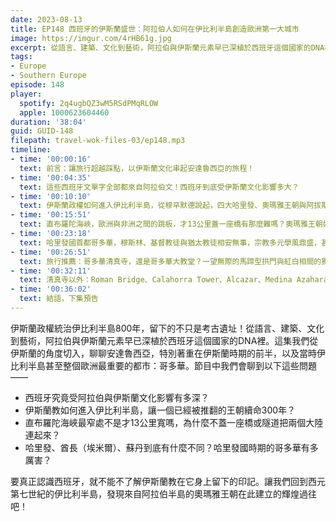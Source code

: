 ```yaml
---
date: 2023-08-13
title: EP148 西班牙的伊斯蘭盛世：阿拉伯人如何在伊比利半島創造歐洲第一大城市
image: https://imgur.com/4rHB61g.jpg
excerpt: 從語言、建築、文化到藝術，阿拉伯與伊斯蘭元素早已深植於西班牙這個國家的DNA裡。伊斯蘭統治下的哥多華酋長國與哈里發國有多厲害？讓我們回到西元第七世紀的伊比利半島，發現來自阿拉伯半島的奧瑪雅王朝在此建立的輝煌過往吧！
tags:
- Europe
- Southern Europe
episode: 148
player:
  spotify: 2q4ugbQZ3wM5RSdPMqRLOW
  apple: 1000623604460
duration: '38:04'
guid: GUID-148
filepath: travel-wok-files-03/ep148.mp3
timeline:
- time: '00:00:16'
  text: 前言：讓旅行超越踩點，以伊斯蘭文化串起安達魯西亞的旅程！
- time: '00:04:35'
  text: 這些西班牙文單字全部都來自阿拉伯文！西班牙到底受伊斯蘭文化影響多大？
- time: '00:10:10'
  text: 伊斯蘭政權如何進入伊比利半島，從穆罕默德說起，四大哈里發、奧瑪雅王朝與阿拔斯王朝
- time: '00:15:51'
  text: 直布羅陀海峽，歐洲與非洲之間的跳板，才13公里蓋一座橋有那麼難嗎？奧瑪雅王朝如何開啟伊比利半島的伊斯蘭時代
- time: '00:23:18'
  text: 哈里發國首都哥多華，穆斯林、基督教徒與猶太教徒相安無事，宗教多元學風鼎盛，甚至一度超越君士坦丁堡？
- time: '00:26:51'
  text: 旅行推薦：哥多華清真寺，還是哥多華大教堂？一望無際的馬蹄型拱門與紅白相間的獨特結構
- time: '00:32:11'
  text: 清真寺以外：Roman Bridge、​​Calahorra Tower、Alcazar、Medina Azahara
- time: '00:36:02'
  text: 結語，下集預告
---
```

伊斯蘭政權統治伊比利半島800年，留下的不只是考古遺址！從語言、建築、文化到藝術，阿拉伯與伊斯蘭元素早已深植於西班牙這個國家的DNA裡。這集我們從伊斯蘭的角度切入，聊聊安達魯西亞，特別著重在伊斯蘭時期的前半，以及當時伊比利半島甚至整個歐洲最重要的都市：哥多華。節目中我們會聊到以下這些問題——

* 西班牙究竟受阿拉伯與伊斯蘭文化影響有多深？
* 伊斯蘭教如何進入伊比利半島，讓一個已經被推翻的王朝續命300年？
* 直布羅陀海峽最窄處不是才13公里寬嗎，為什麼不蓋一座橋或隧道把兩個大陸連起來？
* 哈里發、酋長（埃米爾）、蘇丹到底有什麼不同？哈里發國時期的哥多華有多厲害？

要真正認識西班牙，就不能不了解伊斯蘭教在它身上留下的印記。讓我們回到西元第七世紀的伊比利半島，發現來自阿拉伯半島的奧瑪雅王朝在此建立的輝煌過往吧！